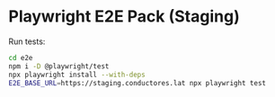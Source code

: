 # Playwright E2E Pack (Staging)

Run tests:

```bash
cd e2e
npm i -D @playwright/test
npx playwright install --with-deps
E2E_BASE_URL=https://staging.conductores.lat npx playwright test
```
